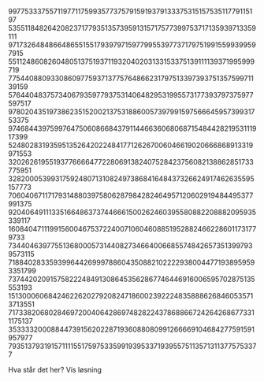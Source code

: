 997753337557119771175993577375791591937913337531515753511779115197
535511848264208237177935135739591315717577399753717135939713359111
971732648486648655155179397971597799553977371797519915599399597915
551124860826048051375193711932040203133153375139111139371995999719
775440880933086097759371377576486623179751339739375135759971139159
576440483757340679359779375314064829531995573177393797375977597517
978020435197386235152002137531886005739799159756664595739931753375
974684439759976475060866843791144663606806871548442821953111917399
524802831935951352642022484177126267006046619020666868913319971553
320262619551937766664772280691382407528423756082138862851733775951
328200053993175924807131082497386841648437326624917462635595157773
706040671171793148803975806287984282464957120602919484495377991375
920406491113351664863737446661500262460395580882208882095935339117
160840471119915600467537224007106046088519528824662286011731779733
734404639775513680005731440827346640066855748426573513997939573115
718840283359399644269997886043508821022229380044771938959593351799
737442020915758222484913086453562867746446916006595702875135553193
151300060684246226202792082471860023922248358886268460535713713551
717338206802846972004064286974828224378688667242642686773311175137
353333200088447391562022871936088080991266669104684277591591957977
793513793191571111551759753359919395337193955751135713113775753377

Hva står det her?
Vis løsning
